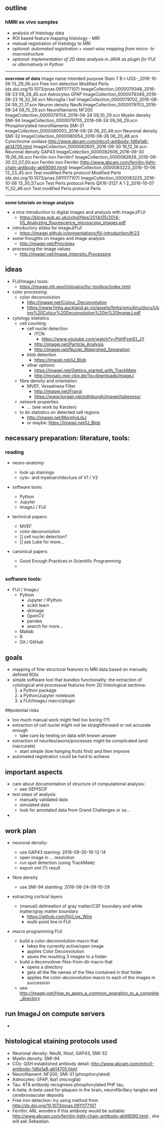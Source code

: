 ## outline


### hMRI ex vivo samples
- analysis of histology data
- ROI based feature mapping histology - MRI
- manual registration of histology to MRI
- *optional: automated registration + voxel-wise mapping from micro- to macrostructure*
- *optional: implementation of 2D data analysis in JAVA as plugin for FIJI or alternatively in Python*

___________

**overview of data**
Image name							Intended purpose		Stain
7 B r-USS-_2016-10-06 13_29_06.scn				Free iron detection		Modified Perls (dx.doi.org/10.1073/pnas.0911177107)
ImageCollection_0000079348_2016-08-23 09_28_45.scn		Astrocytes			GFAP
ImageCollection_0000079349_2016-08-23 16_32_56.scn		Microglia		I	ba1
ImageCollection_0000079702_2016-08-24 09_21_17.scn		Neuron density			NeuN
ImageCollection_0000079703_2016-08-24 09_15_29.scn		Neurofilaments			NF200
ImageCollection_0000079704_2016-08-24 09_10_29.scn		Myelin density			SMI-94
ImageCollection_0000079705_2016-08-24 09_06_29.scn		Phosphorylated neurofilaments	SMI-31
ImageCollection_0000080053_2016-08-26 06_20_48.scn		Neuronal density		SMI-32
ImageCollection_0000080054_2016-08-26 06_20_48.scn		Cytochrome oxidase		http://www.abcam.com/mtco1-antibody-1d6e1a8-ab14705.html
ImageCollection_0000082605_2016-09-30 19_12_14.scn		Neuronal density		GAP43
ImageCollection_0000082606_2016-09-30 19_06_06.scn		Ferritin iron			Ferritin?
ImageCollection_0000082828_2016-09-30 23_07_00.scn		Ferritin iron			Ferritin (http://www.abcam.com/ferritin-light-chain-antibody-ab69090.html)
ImageCollection_0000083223_2016-10-06 13_23_45.scn		Test modified Perls protocol	Modified Perls (dx.doi.org/10.1073/pnas.0911177107)
ImageCollection_0000083225_2016-10-06 13_30_57.scn		Test Perls protocol		Perls
QX16-3127 A 1 2_2016-10-07 11_52_46.scn				Test modified Perls protocol	Perls



-----------

**some tutorials on image analysis**

- a nice introduction to digital images and analysis with ImageJ/FIJI
	- https://blogs.qub.ac.uk/ccbg/files/2014/05/2014-05_Analyzing_fluorescence_microscopy_images.pdf
- introductory slides for ImageJ/FIJI
	- https://imagej.github.io/presentations/fiji-introduction/#/23
- some thoughts on images and image analysis
	- http://imagej.net/Principles
- processing the image values
	- http://imagej.net/Image_Intensity_Processing


## ideas
- FIJI/ImageJ tools:
	- https://imagej.nih.gov/ij/plugins/ihc-toolbox/index.html
- color processing:
	- color deconvolution
		- http://imagej.net/Colour_Deconvolution
		- https://www.fmhs.auckland.ac.nz/assets/fmhs/sms/biru/docs/Using%20Colour%20Deconvolution%20in%20ImageJ.pdf
- cytology statistics
	- cell counting
		- cell nuclei detection
			- ITCN
				- https://www.youtube.com/watch?v=PqHFsmS1_JY
			- http://imagej.net/Particle_Analysis
			- http://imagej.net/Nuclei_Watershed_Separation
		- blob detection
			- https://imagej.net/IJ_Blob
		- other options:
			- https://imagej.net/Getting_started_with_TrackMate
			- http://mosaic.mpi-cbg.de/?q=downloads/imageJ
	- fibre density and orientation
		- MVEF, Vesselness Filter
			- http://imagej.net/Frangi
			- https://www.longair.net/edinburgh/imagej/tubeness/
	- network properties
		- ... (see work by Karsten)
	- to do statistics on detected cell regions
		- http://imagej.net/MorphoLibJ
		- or maybe: https://imagej.net/IJ_Blob


## necessary preparation: literature, tools:

### reading

- neuro-anatomy:
	- look up stainings
	- cyto- and myeloarchitecture of V1 / V2
- software tools:
	- Python
	- Jupyter
	- ImageJ / FIJI
- technical papers:
	- MVEF
	- color deconvolution
	- [] cell nuclei detection?
	- [] ask Luke for more...

- canonical papers
	- Good Enough Practices in Scientific Programming
	- 

### software tools:

- FIJI / ImageJ
	- Python 
		- Jupyter / IPython
		- scikit learn
		- skimage
		- OpenCV
		- pandas
		- search for more...
	- Matlab
	- R
	- Git / GitHub

## goals
- mapping of fine-structural features to MRI data based on manually defined ROIs
- simple software tool that bundles functionality: the extraction of cytological and processual features from 2D histological sections:
	1. a Python package
	2. a Python/Jupyter notebook
	3. a FIJI/ImageJ macro/plugin

##potential risks
- too much manual work might feel too boring (!?)
- extraction of cell nuclei might not be straightforward or not accurate enough
	- take care by testing on data with known answer
- extraction of neurites/axons/processes might be complicated (and inaccurate)
	- start simple (low hanging fruits first) and then improve
- automated registration could be hard to achieve

## important aspects
- care about documentation of structure of computational analysis:
	- see GEPfSCP
- test steps of analysis:
	- manually validated data
	- simulated data
	- look for annotated data from Grand Challenges or so...
- 

## work plan
- neuronal density:
	- use GAP43 staining: 2016-09-30-19-12-14
	- open image in ... resolution
	- run spot detection (using TrackMate)
	- export xml (?) result
- fibre density 
	- use SMI-94 stainting: 2016-08-24-09-10-29
- extracting cortical layers
	- (manual) delineation of gray matter/CSF boundary and white matter/gray matter boundary
		- https://github.com/fiji/Live_Wire
		- multi-point line in FIJI
		
- macro programming FIJI
	- build a color-deconvolution macro that 
		- takes the currently active/open image
		- applies Color Deconvolution
		- saves the resulting 3 images to a folder
	- build a deconvolove-files-from-dir macro that
		- opens a directory
		- gets all the file names of the files contained in that folder
		- applies the color-deconvolution macro to each of the images in succession 
	- see: http://imagej.net/How_to_apply_a_common_operation_to_a_complete_directory

## run ImageJ on compute servers
- 

## histological staining protocols used

- Neuronal density: NeuN, Nissl, GAP43, SMI-32
- Myelin density: SMI-94
- COx: QSH established antibody detail: http://www.abcam.com/mtco1-antibody-1d6e1a8-ab14705.html
- Neurofilament: NF200, SMI-31 (phosphorylated)
- Astrocytes: GFAP, Iba1 (microglia)
- Tau: AT8 antibody recognises phosphorylated PHF tau, 
- A-beta: A-beta used for plaques in the brain, neurofibrillary tangles and cerebrovascular deposits
- Free iron detection: try using method from http://dx.doi.org/10.1073/pnas.0911177107
- Ferritin: ARL wonders if this antibody would be suitable: http://www.abcam.com/ferritin-light-chain-antibody-ab69090.html , she will ask Sebastian.   
